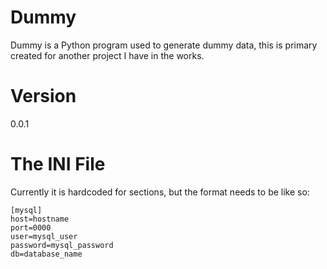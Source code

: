 # Dummy
Dummy is a Python program used to generate dummy data, this is primary created for another project I have in the works.

# Version
0.0.1

# The INI File
Currently it is hardcoded for sections, but the format needs to be like so:
~~~
[mysql]
host=hostname
port=0000
user=mysql_user
password=mysql_password
db=database_name
~~~
